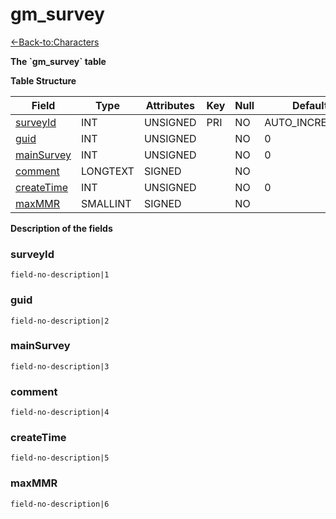 # gm\_survey

[<-Back-to:Characters](database-characters)

**The \`gm\_survey\` table**

**Table Structure**

| Field           | Type     | Attributes | Key | Null | Default        | Extra | Comment |
| --------------- | -------- | ---------- | --- | ---- | -------------- | ----- | ------- |
| [surveyId][1]   | INT      | UNSIGNED   | PRI | NO   | AUTO_INCREMENT |       |         |
| [guid][2]       | INT      | UNSIGNED   |     | NO   | 0              |       |         |
| [mainSurvey][3] | INT      | UNSIGNED   |     | NO   | 0              |       |         |
| [comment][4]    | LONGTEXT | SIGNED     |     | NO   |                |       |         |
| [createTime][5] | INT      | UNSIGNED   |     | NO   | 0              |       |         |
| [maxMMR][6]     | SMALLINT | SIGNED     |     | NO   |                |       |         |

[1]: #surveyid
[2]: #guid
[3]: #mainsurvey
[4]: #comment
[5]: #createtime
[6]: #maxmmr

**Description of the fields**

### surveyId

`field-no-description|1`

### guid

`field-no-description|2`

### mainSurvey

`field-no-description|3`

### comment

`field-no-description|4`

### createTime

`field-no-description|5`

### maxMMR

`field-no-description|6`
